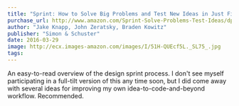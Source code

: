 ```yaml
---
title: "Sprint: How to Solve Big Problems and Test New Ideas in Just Five Days"
purchase_url: http://www.amazon.com/Sprint-Solve-Problems-Test-Ideas/dp/150112174X%3FSubscriptionId%3DAKIAIVZLK2PABGQI2KAQ%26tag%3Deverrail-20%26linkCode%3Dxm2%26camp%3D2025%26creative%3D165953%26creativeASIN%3D150112174X
author: "Jake Knapp, John Zeratsky, Braden Kowitz"
publisher: "Simon & Schuster"
date: 2016-03-29
image: http://ecx.images-amazon.com/images/I/51H-QUEcf5L._SL75_.jpg
tags:
---
```


An easy-to-read overview of the design sprint process. I don't see myself participating in a full-tilt version of this any time soon, but I did come away with several ideas for improving my own idea-to-code-and-beyond workflow. Recommended.
